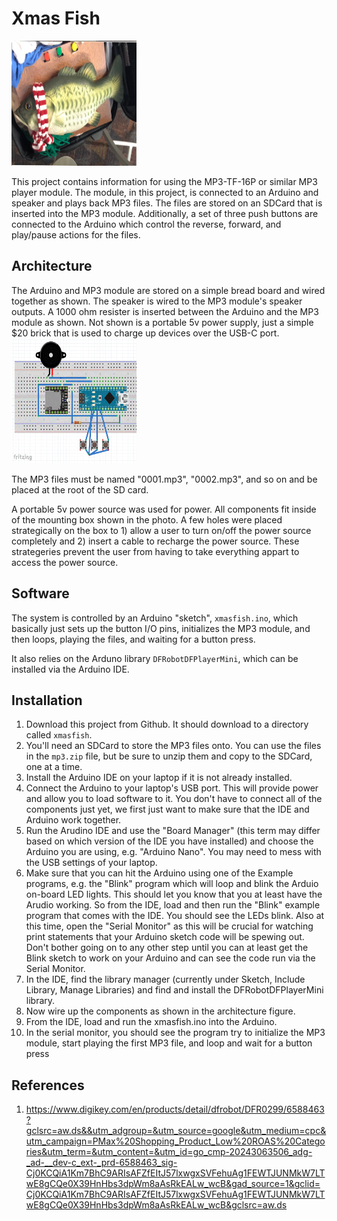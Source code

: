 # Xmas Fish
<img src="./fishportrait.png" width="200" height="200">


This project contains information for using the MP3-TF-16P or similar MP3 player module.  The module, in this project, is connected to an Arduino and speaker and plays back MP3 files.  The files are stored on an SDCard that is inserted into the MP3 module.  Additionally, a set of three push buttons are connected to the Arduino which control the reverse, forward, and play/pause actions for the files.

## Architecture
The Arduino and MP3 module are stored on a simple bread board and wired together as shown.  The speaker is wired to the MP3 module's speaker outputs.  A 1000 ohm resister is inserted between the Arduino and the MP3 module as shown.   Not shown is a portable 5v power supply, just a simple $20 brick that is used to charge up  devices over the USB-C port.
<img src="./xmasfish.GIF" width="200" height="200">


The MP3 files must be named "0001.mp3", "0002.mp3", and so on and be placed at the root of the SD card.

A portable 5v power source was used for power.  All components fit inside of the mounting box shown in the photo.  A few holes were placed strategically on the box to 1) allow a user to turn on/off the power source completely and 2) insert a cable to recharge the power source.  These strategeries prevent the user from having to take everything appart to access the power source.

## Software
The system is controlled by an Arduino "sketch", `xmasfish.ino`, which basically just sets up the button I/O pins, initializes the MP3 module, and then loops, playing the files, and waiting for a button press.

It also relies on the Arduno library `DFRobotDFPlayerMini`, which can be installed via the Arduino IDE.

## Installation
1. Download this project from Github.  It should download to a directory called `xmasfish`.
2. You'll need an SDCard to store the MP3 files onto.  You can use the files in the `mp3.zip` file, but be sure to unzip them and copy to the SDCard, one at a time.
3. Install the Arduino IDE on your laptop if it is not already installed.
4. Connect the Arduino to your laptop's USB port.  This will provide power and allow you to load software to it.  You don't have to connect all of the components just yet, we first just want to make sure that the IDE and Arduino work together.
5. Run the Arudino IDE and use the "Board Manager" (this term may differ based on which version of the IDE you have installed) and choose the Arduino you are using, e.g. "Arduino Nano".  You may need to mess with the USB settings of your laptop.
6. Make sure that you can hit the Arduino using one of the Example programs, e.g. the "Blink" program which will loop and blink the Arduio on-board LED lights.  This should let you know that you at least have the Arudio working.  So from the IDE, load and then run the "Blink" example program that comes with the IDE.  You should see the LEDs blink.  Also at this time, open the "Serial Monitor" as this will be crucial for watching print statements that your Arduino sketch code will be spewing out. Don't bother going on to any other step until you can at least get the Blink sketch to work on your Arduino and can see the code run via the Serial Monitor.
7. In the IDE, find the library manager (currently under Sketch, Include Library, Manage Libraries) and find and install the DFRobotDFPlayerMini library.
8. Now wire up the components as shown in the architecture figure.
9. From the IDE, load and run the xmasfish.ino into the Arduino.
10. In the serial monitor, you should see the program try to initialize the MP3 module, start playing the first MP3 file, and loop and wait for a button press

## References
1. https://www.digikey.com/en/products/detail/dfrobot/DFR0299/6588463?gclsrc=aw.ds&&utm_adgroup=&utm_source=google&utm_medium=cpc&utm_campaign=PMax%20Shopping_Product_Low%20ROAS%20Categories&utm_term=&utm_content=&utm_id=go_cmp-20243063506_adg-_ad-__dev-c_ext-_prd-6588463_sig-Cj0KCQiA1Km7BhC9ARIsAFZfEItJ57lxwgxSVFehuAg1FEWTJUNMkW7LTwE8gCQe0X39HnHbs3dpWm8aAsRkEALw_wcB&gad_source=1&gclid=Cj0KCQiA1Km7BhC9ARIsAFZfEItJ57lxwgxSVFehuAg1FEWTJUNMkW7LTwE8gCQe0X39HnHbs3dpWm8aAsRkEALw_wcB&gclsrc=aw.ds
